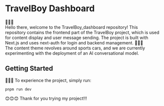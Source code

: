 # TravelBoy Dashboard 
🎉🎉🎉  
Hello there, welcome to the TravelBoy_dashboard repository! This repository contains the frontend part of the TravelBoy project, which is used for content display and user message sending. The project is built with Next.js and uses next-auth for login and backend management.
🚗🚗🚗  
The content theme revolves around sports cars, and we are currently experimenting with the deployment of an AI conversational model.

## Getting Started
🚀🚀🚀
To experience the project, simply run:

```
pnpm run dev
```

😊😊😊
Thank for you trying my project!!!